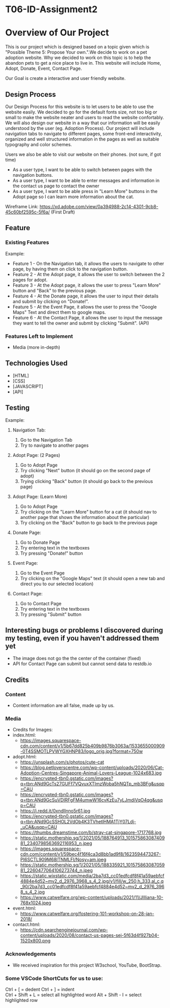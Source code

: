 # T06-ID-Assignment2

# Overview of Our Project
This is our project which is designed based on a topic given which is "Possible Theme 5: Propose Your own.".We decide to work on a pet adoption website. Why we decided to work on this topic is to help the abandon pets to get a nice place to live in. This website will include Home, Adopt, Donate, Event, Contact Page.

Our Goal is create a interactive and user friendly website.

## Design Process
Our Design Process for this website is to let users to be able to use the website easily. We decided to go for the default fonts size, not too big or small to make the website neater and users to read the website confortably. We will also design our website in a way that our information will be easily understood by the user (eg. Adoption Process). Our project will include navigation tabs to navigate to different pages, some front-end interactivity, organized and well structured information in the pages as well as suitable typography and color schemes. 

Users we also be able to visit our website on their phones. (not sure, if got time)

- As a user type, I want to be able to switch between pages with the navigation buttons.
- As a user type, I want to be able to enter messages and information in the contact us page to contact the owner
- As a user type, I want to be able press in "Learn More" buttons in the Adopt page so I can learn more 
  information about the cat.

Wireframe Link: https://xd.adobe.com/view/0a394988-2c14-4301-9cb8-45c60bf2595c-5f6a/ (First Draft)

## Feature

### Existing Features
Example:
- Feature 1 - On the Navigation tab, it allows the users to navigate to other page, by having them on click to the
  navigation button.
- Feature 2 - At the Adopt page, it allows the user to switch between the 2 pages for adopt.
- Feature 3 - At the Adopt page, it allows the user to press "Learn More" button and "Back" to the previous page.
- Feature 4 - At the Donate page, it allows the user to input their details and submit by clicking on "Donate!".
- Feature 5 - At the Event Page, it allows the user to press the "Google Maps" Text and direct them to google maps.
- Feature 6 - At the Contact Page, it allows the user to input the message they want to tell the owner and submit
  by clicking "Submit". (API)

### Features Left to Implement
- Media (more in-depth)

## Technologies Used

- [HTML]
- [CSS]
- [JAVASCRIPT]
- [API]


## Testing
Example:
1. Navigation Tab:
    1. Go to the Navigation Tab
    2. Try to navigate to another pages

2. Adopt Page: (2 Pages)
    1. Go to Adopt Page
    2. Try clicking "Next" button
       (it should go on the second page of adopt)
    3. Trying clicking "Back" button 
       (it should go back to the previous page)

3. Adopt Page: (Learn More)
    1. Go to Adopt Page
    2. Try clicking on the "Learn More" button for a cat
       (it should nav to another page that shows the information about the particular)
    3. Try clicking on the "Back" button to go back to the previous page

4. Donate Page:
    1. Go to Donate Page
    2. Try entering text in the textboxes
    3. Try pressing "Donate!" button

5. Event Page:
    1. Go to the Event Page
    2. Try clicking on the "Google Maps" text
    (it should open a new tab and direct you to our selected location)

6. Contact Page:
    1. Go to Contact Page
    2. Try entering text in the textboxes
    3. Try pressing "Submit" button

## Interesting bugs or problems I discovered during my testing, even if you haven't addressed them yet

- The image does not go the the center of the container (fixed)
- API for Contact Page can submit but cannot send data to restdb.io

## Credits

### Content
- Content information are all false, made up by us.

### Media
- Credits for
  Images:
- index.html:
    - https://images.squarespace-cdn.com/content/v1/5b67dd825b409b9876b3063a/1533655000909-0T4SSMOTLPVWYGXHNP83/logo_orig.jpg?format=750w
- adopt.html:
    - https://unsplash.com/s/photos/cute-cat
    - https://blog.petloverscentre.com/wp-content/uploads/2020/06/Cat-Adoption-Centres-Singapore-Animal-Lovers-League-1024x683.jpg 
    - https://encrypted-tbn0.gstatic.com/images?q=tbn:ANd9GcTs27GUFf7VQvuxXTImzWoba5hNQTp_mb3BFg&usqp=CAU
    - https://encrypted-tbn0.gstatic.com/images?q=tbn:ANd9GcSuVDIRFgFM4umwW16cvKzEu7yLJmdiVqO4qg&usqp=CAU
    - https://i.redd.it/0xndllnno5r61.jpg
    - https://encrypted-tbn0.gstatic.com/images?q=tbn:ANd9GcSSHOL2VdOb4K3TVhetlHMA1TjY07Ldj-_uCA&usqp=CAU
    - https://thumbs.dreamstime.com/b/stray-cat-singapore-1717768.jpg
    - https://static.mothership.sg/1/2021/05/188764913_10157586308740981_2340798563692116953_n.jpeg
    - https://images.squarespace-cdn.com/content/v1/59bec4f16f4ca3d8bb1ad9f8/1623594473267-PI6SCTL909M68ITNMLFI/Nosy+am.jpeg
    - https://static.mothership.sg/1/2021/05/188335921_10157586308705981_2260477064106273744_n.jpeg
    - https://static.wixstatic.com/media/2ba7d3_cc01edfcdf8f41a59aebfcf4884e4d52~mv2_d_2976_3968_s_4_2.jpg/v1/fill/w_250,h_333,al_c,q_90/2ba7d3_cc01edfcdf8f41a59aebfcf4884e4d52~mv2_d_2976_3968_s_4_2.jpg
    - https://www.catwelfare.org/wp-content/uploads/2021/11/JIlliana-10-768x1024.jpeg
- event.html:
    - https://www.catwelfare.org/fostering-101-workshop-on-28-jan-2018/
- contact.html:
    - https://cdn.searchenginejournal.com/wp-content/uploads/2020/08/contact-us-pages-sej-5f63d4f927b04-1520x800.png



### Acknowledgements
- We received inspiration for this project W3school, YouTube, BootStrap.


### Some VSCode ShortCuts for us to use:
Ctrl + [ = dedent
Ctrl + ] = indent  
Ctrl + Shift + L = select all highlighted word
Alt + Shift - I = select highlighted row
